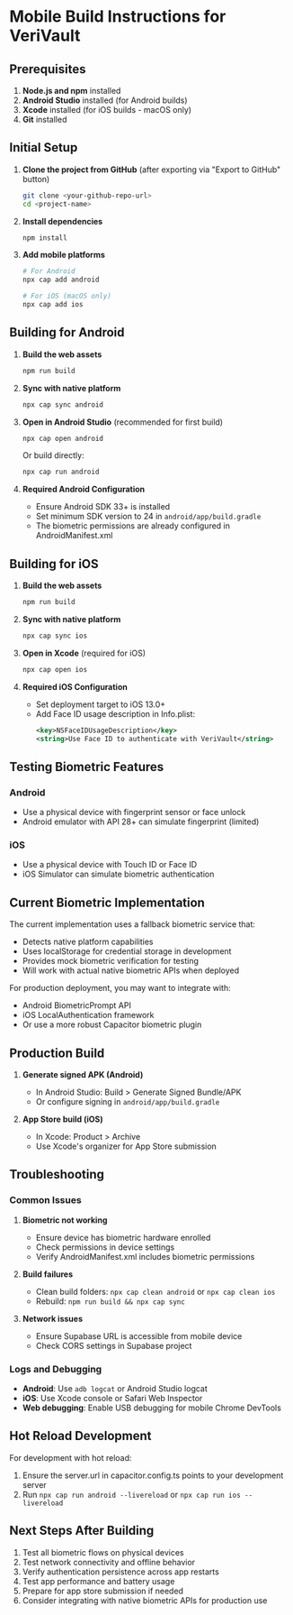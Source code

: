 
# Mobile Build Instructions for VeriVault

## Prerequisites

1. **Node.js and npm** installed
2. **Android Studio** installed (for Android builds)
3. **Xcode** installed (for iOS builds - macOS only)
4. **Git** installed

## Initial Setup

1. **Clone the project from GitHub** (after exporting via "Export to GitHub" button)
   ```bash
   git clone <your-github-repo-url>
   cd <project-name>
   ```

2. **Install dependencies**
   ```bash
   npm install
   ```

3. **Add mobile platforms**
   ```bash
   # For Android
   npx cap add android
   
   # For iOS (macOS only)
   npx cap add ios
   ```

## Building for Android

1. **Build the web assets**
   ```bash
   npm run build
   ```

2. **Sync with native platform**
   ```bash
   npx cap sync android
   ```

3. **Open in Android Studio** (recommended for first build)
   ```bash
   npx cap open android
   ```
   
   Or build directly:
   ```bash
   npx cap run android
   ```

4. **Required Android Configuration**
   - Ensure Android SDK 33+ is installed
   - Set minimum SDK version to 24 in `android/app/build.gradle`
   - The biometric permissions are already configured in AndroidManifest.xml

## Building for iOS

1. **Build the web assets**
   ```bash
   npm run build
   ```

2. **Sync with native platform**
   ```bash
   npx cap sync ios
   ```

3. **Open in Xcode** (required for iOS)
   ```bash
   npx cap open ios
   ```

4. **Required iOS Configuration**
   - Set deployment target to iOS 13.0+
   - Add Face ID usage description in Info.plist:
     ```xml
     <key>NSFaceIDUsageDescription</key>
     <string>Use Face ID to authenticate with VeriVault</string>
     ```

## Testing Biometric Features

### Android
- Use a physical device with fingerprint sensor or face unlock
- Android emulator with API 28+ can simulate fingerprint (limited)

### iOS
- Use a physical device with Touch ID or Face ID
- iOS Simulator can simulate biometric authentication

## Current Biometric Implementation

The current implementation uses a fallback biometric service that:
- Detects native platform capabilities
- Uses localStorage for credential storage in development
- Provides mock biometric verification for testing
- Will work with actual native biometric APIs when deployed

For production deployment, you may want to integrate with:
- Android BiometricPrompt API
- iOS LocalAuthentication framework
- Or use a more robust Capacitor biometric plugin

## Production Build

1. **Generate signed APK (Android)**
   - In Android Studio: Build > Generate Signed Bundle/APK
   - Or configure signing in `android/app/build.gradle`

2. **App Store build (iOS)**
   - In Xcode: Product > Archive
   - Use Xcode's organizer for App Store submission

## Troubleshooting

### Common Issues

1. **Biometric not working**
   - Ensure device has biometric hardware enrolled
   - Check permissions in device settings
   - Verify AndroidManifest.xml includes biometric permissions

2. **Build failures**
   - Clean build folders: `npx cap clean android` or `npx cap clean ios`
   - Rebuild: `npm run build && npx cap sync`

3. **Network issues**
   - Ensure Supabase URL is accessible from mobile device
   - Check CORS settings in Supabase project

### Logs and Debugging

- **Android**: Use `adb logcat` or Android Studio logcat
- **iOS**: Use Xcode console or Safari Web Inspector
- **Web debugging**: Enable USB debugging for mobile Chrome DevTools

## Hot Reload Development

For development with hot reload:
1. Ensure the server.url in capacitor.config.ts points to your development server
2. Run `npx cap run android --livereload` or `npx cap run ios --livereload`

## Next Steps After Building

1. Test all biometric flows on physical devices
2. Test network connectivity and offline behavior
3. Verify authentication persistence across app restarts
4. Test app performance and battery usage
5. Prepare for app store submission if needed
6. Consider integrating with native biometric APIs for production use
